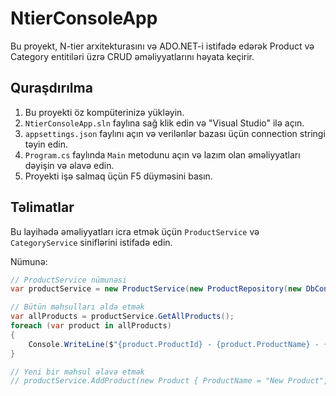# NtierConsoleApp

Bu proyekt, N-tier arxitekturasını və ADO.NET-i istifadə edərək Product və Category entitiləri üzrə CRUD əməliyyatlarını həyata keçirir.

## Quraşdırılma

1. Bu proyekti öz kompüterinizə yükləyin.
2. `NtierConsoleApp.sln` faylına sağ klik edin və "Visual Studio" ilə açın.
3. `appsettings.json` faylını açın və verilənlər bazası üçün connection stringi təyin edin.
4. `Program.cs` faylında `Main` metodunu açın və lazım olan əməliyyatları dəyişin və əlavə edin.
5. Proyekti işə salmaq üçün F5 düyməsini basın.

## Təlimatlar

Bu layihədə əməliyyatları icra etmək üçün `ProductService` və `CategoryService` siniflərini istifadə edin. 

Nümunə:

```csharp
// ProductService nümunəsi
var productService = new ProductService(new ProductRepository(new DbContext("your_connection_string_here")));

// Bütün məhsulları əldə etmək
var allProducts = productService.GetAllProducts();
foreach (var product in allProducts)
{
    Console.WriteLine($"{product.ProductId} - {product.ProductName} - {product.Price:C}");
}

// Yeni bir məhsul əlavə etmək
// productService.AddProduct(new Product { ProductName = "New Product", CategoryId = 1, Price = 50.00 });
